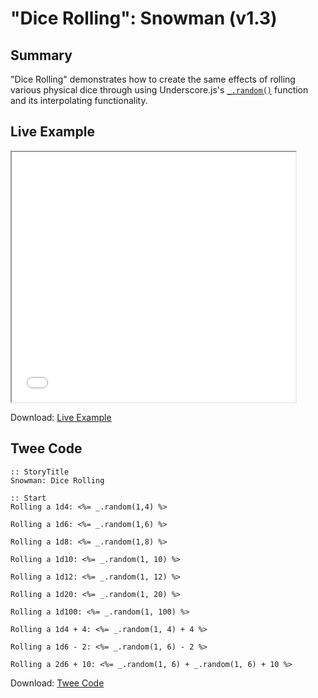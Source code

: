 # "Dice Rolling": Snowman (v1.3)

## Summary

"Dice Rolling" demonstrates how to create the same effects of rolling various physical dice through using Underscore.js's [`_.random()`](http://underscorejs.org/#random) function and its interpolating functionality.

## Live Example

<section>
<iframe src="snowman_dicerolling_example.html" height=400 width=90%></iframe>

Download: <a href="snowman_dicerolling_example.html" target="_blank">Live Example</a>
</section>

## Twee Code

```twee
:: StoryTitle
Snowman: Dice Rolling

:: Start
Rolling a 1d4: <%= _.random(1,4) %>

Rolling a 1d6: <%= _.random(1,6) %>

Rolling a 1d8: <%= _.random(1,8) %>

Rolling a 1d10: <%= _.random(1, 10) %>

Rolling a 1d12: <%= _.random(1, 12) %>

Rolling a 1d20: <%= _.random(1, 20) %>

Rolling a 1d100: <%= _.random(1, 100) %>

Rolling a 1d4 + 4: <%= _.random(1, 4) + 4 %>

Rolling a 1d6 - 2: <%= _.random(1, 6) - 2 %>

Rolling a 2d6 + 10: <%= _.random(1, 6) + _.random(1, 6) + 10 %>

```

Download: <a href="snowman_dicerolling_twee.txt" target="_blank">Twee Code</a>
